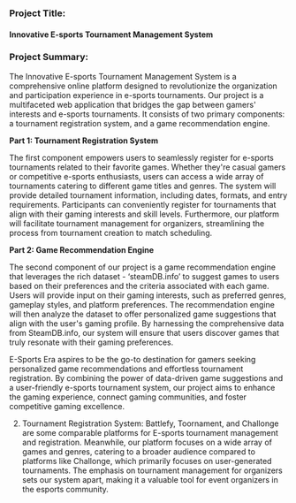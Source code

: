 ### **Project Title:** 
#### Innovative E-sports Tournament Management System

### **Project Summary:**

The Innovative E-sports Tournament Management System is a comprehensive online platform designed to revolutionize the organization and participation experience in e-sports tournaments. Our project is a multifaceted web application that bridges the gap between gamers' interests and e-sports tournaments. It consists of two primary components: a tournament registration system, and a game recommendation engine.

**Part 1: Tournament Registration System**

The first component empowers users to seamlessly register for e-sports tournaments related to their favorite games. Whether they're casual gamers or competitive e-sports enthusiasts, users can access a wide array of tournaments catering to different game titles and genres. The system will provide detailed tournament information, including dates, formats, and entry requirements. Participants can conveniently register for tournaments that align with their gaming interests and skill levels. Furthermore, our platform will facilitate tournament management for organizers, streamlining the process from tournament creation to match scheduling.

**Part 2: Game Recommendation Engine**

The second component of our project is a game recommendation engine that leverages the rich dataset - ‘steamDB.info’ to suggest games to users based on their preferences and the criteria associated with each game. Users will provide input on their gaming interests, such as preferred genres, gameplay styles, and platform preferences. The recommendation engine will then analyze the dataset to offer personalized game suggestions that align with the user's gaming profile. By harnessing the comprehensive data from SteamDB.info, our system will ensure that users discover games that truly resonate with their gaming preferences.

E-Sports Era aspires to be the go-to destination for gamers seeking personalized game recommendations and effortless tournament registration. By combining the power of data-driven game suggestions and a user-friendly e-sports tournament system, our project aims to enhance the gaming experience, connect gaming communities, and foster competitive gaming excellence.


2. Tournament Registration System:
Battlefy, Toornament, and Challonge are some comparable platforms for E-sports tournament management and registration. Meanwhile, our platform focuses on a wide array of games and genres, catering to a broader audience compared to platforms like Challonge, which primarily focuses on user-generated tournaments. The emphasis on tournament management for organizers sets our system apart, making it a valuable tool for event organizers in the esports community.
